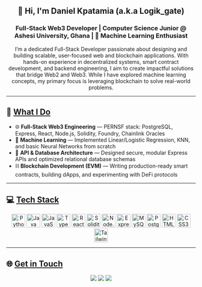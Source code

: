 <h2 align="center">👋 Hi, I'm <strong>Daniel Kpatamia (a.k.a Logik_gate)</strong></h2>
<h3 align="center">Full-Stack Web3 Developer | Computer Science Junior @ Ashesi University, Ghana | 🧠 Machine Learning Enthusiast</h3>

<p align="center">
  I’m a dedicated Full-Stack Developer passionate about designing and building scalable, user-focused web and blockchain applications.  
  With hands-on experience in decentralized systems, smart contract development, and backend engineering, I aim to create impactful solutions that bridge Web2 and Web3.  
  While I have explored machine learning concepts, my primary focus is leveraging blockchain to solve real-world problems.
</p>

---

## 🧠 <ins>What I Do</ins>

<ul>
  <li>🌐 <strong>Full-Stack Web3 Engineering</strong> — PERNSF stack: PostgreSQL, Express, React, Node.js, Solidity, Foundry, Chainlink Oracles</li>
  <li>🤖 <strong>Machine Learning</strong> — Implemented Linear/Logistic Regression, KNN, and basic Neural Networks from scratch</li>
  <li>🔐 <strong>API & Database Architecture</strong> — Designed secure, modular Express APIs and optimized relational database schemas</li>
  <li>⛓️ <strong>Blockchain Development (EVM)</strong> — Writing production-ready smart contracts, building dApps, and experimenting with DeFi protocols</li>
</ul>

---

## 💻 <ins>Tech Stack</ins>

<div align="center" style={"display":"flex"; "flex-direction":"column"; "gap":"15px";}>
  <img src="https://cdn.jsdelivr.net/gh/devicons/devicon/icons/python/python-original.svg" width="36" alt="Python" />
  <img src="https://cdn.jsdelivr.net/gh/devicons/devicon/icons/java/java-original.svg" width="36" alt="Java" />
  <img src="https://cdn.jsdelivr.net/gh/devicons/devicon/icons/javascript/javascript-original.svg" width="36" alt="JavaScript" />
  <img src="https://cdn.jsdelivr.net/gh/devicons/devicon/icons/typescript/typescript-original.svg" width="36" alt="TypeScript" />
  <img src="https://cdn.jsdelivr.net/gh/devicons/devicon/icons/react/react-original.svg" width="36" alt="React" />
  <img src="https://cdn.jsdelivr.net/gh/devicons/devicon/icons/solidity/solidity-original.svg" width="36" alt="Solidity" />
  <img src="https://cdn.jsdelivr.net/gh/devicons/devicon/icons/nodejs/nodejs-original.svg" width="36" alt="Node.js" />
  <img src="https://cdn.jsdelivr.net/gh/devicons/devicon/icons/express/express-original.svg" width="36" alt="Express" />
  <img src="https://cdn.jsdelivr.net/gh/devicons/devicon/icons/mysql/mysql-original.svg" width="36" alt="MySQL" />
  <img src="https://cdn.jsdelivr.net/gh/devicons/devicon/icons/postgresql/postgresql-original.svg" width="36" alt="PostgreSQL" />
  <img src="https://cdn.jsdelivr.net/gh/devicons/devicon/icons/html5/html5-original.svg" width="36" alt="HTML5" />
  <img src="https://cdn.jsdelivr.net/gh/devicons/devicon/icons/css3/css3-original.svg" width="36" alt="CSS3" />
  <img src="https://cdn.jsdelivr.net/gh/simple-icons/simple-icons/icons/tailwindcss.svg" width="36" alt="Tailwind CSS" />
</div>

---

## 🌐 <ins>Get in Touch</ins>

<div align="center">
  <a href="mailto:daniel.kpatamia15@gmail.com"><img src="https://img.shields.io/badge/Gmail-D14836?style=for-the-badge&logo=gmail&logoColor=white" /></a>
  <a href="https://www.linkedin.com/in/daniel-kpatamia-a45558246"><img src="https://img.shields.io/badge/LinkedIn-0077B5?style=for-the-badge&logo=linkedin&logoColor=white" /></a>
  <a href="https://www.credly.com/users/daniel-kpatamia"><img src="https://img.shields.io/badge/Credly-1E5D88?style=for-the-badge&logo=credly&logoColor=white" /></a>
</div>
